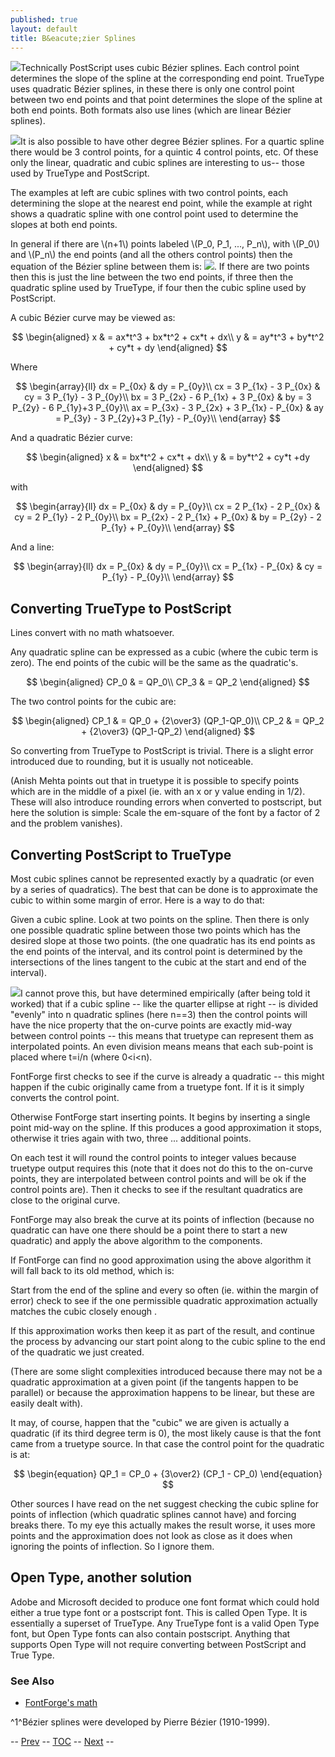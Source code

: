```yaml
---
published: true
layout: default
title: B&eacute;zier Splines
---
```



![](/assets/img/old/splines.gif)Technically PostScript uses cubic Bézier splines. Each
control point determines the slope of the spline at the corresponding
end point. TrueType uses quadratic Bézier splines, in these there is
only one control point between two end points and that point determines
the slope of the spline at both end points. Both formats also use lines
(which are linear Bézier splines).

![](/assets/img/old/quadbezier.gif)It is also possible to have other degree Bézier
splines. For a quartic spline there would be 3 control points, for a
quintic 4 control points, etc. Of these only the linear, quadratic and
cubic splines are interesting to us-- those used by TrueType and
PostScript.

The examples at left are cubic splines with two control points, each
determining the slope at the nearest end point, while the example at
right shows a quadratic spline with one control point used to determine
the slopes at both end points.

In general if there are \\(n+1\\) points labeled \\(P_0, P_1, ..., P_n\\), with
\\(P_0\\) and \\(P_n\\) the end points (and all the others control points) then
the equation of the Bézier spline between them is: ![](/assets/img/old/bezier.gif). If
there are two points then this is just the line between the two end
points, if three then the quadratic spline used by TrueType, if four
then the cubic spline used by PostScript.

A cubic Bézier curve may be viewed as:

$$
\begin{aligned}
x & = ax*t^3 + bx*t^2 + cx*t + dx\\
y & = ay*t^3 + by*t^2 + cy*t + dy
\end{aligned}
$$

Where

$$
\begin{array}{ll}
dx = P_{0x}              & dy = P_{0y}\\
cx = 3 P_{1x} - 3 P_{0x} & cy = 3 P_{1y} - 3 P_{0y}\\
bx = 3 P_{2x} - 6 P_{1x} + 3 P_{0x} & by = 3 P_{2y} - 6 P_{1y}+3 P_{0y}\\
ax = P_{3x} - 3 P_{2x} + 3 P_{1x} - P_{0x} & ay = P_{3y} - 3 P_{2y}+3 P_{1y} - P_{0y}\\
\end{array}
$$

And a quadratic Bézier curve:

$$
\begin{aligned}
x & = bx*t^2 + cx*t + dx\\
y & = by*t^2 + cy*t +dy
\end{aligned}
$$

with

$$
\begin{array}{ll}
dx = P_{0x}              & dy = P_{0y}\\
cx = 2 P_{1x} - 2 P_{0x} & cy = 2 P_{1y} - 2 P_{0y}\\
bx = P_{2x} - 2 P_{1x} + P_{0x} & by = P_{2y} - 2 P_{1y} + P_{0y}\\
\end{array}
$$

And a line:

$$
\begin{array}{ll}
dx = P_{0x}          & dy = P_{0y}\\
cx = P_{1x} - P_{0x} & cy = P_{1y} - P_{0y}\\
\end{array}
$$

Converting TrueType to PostScript
---------------------------------

Lines convert with no math whatsoever.

Any quadratic spline can be expressed as a cubic (where the cubic term
is zero). The end points of the cubic will be the same as the
quadratic's.

$$
\begin{aligned}
CP_0 & = QP_0\\
CP_3 & = QP_2
\end{aligned}
$$

The two control points for the cubic are:

$$
\begin{aligned}
CP_1 & = QP_0 + {2\over3} (QP_1-QP_0)\\
CP_2 & = QP_2 + {2\over3} (QP_1-QP_2)
\end{aligned}
$$

So converting from TrueType to PostScript is trivial. There is a slight
error introduced due to rounding, but it is usually not noticeable.

(Anish Mehta points out that in truetype it is possible to specify
points which are in the middle of a pixel (ie. with an x or y value
ending in 1/2). These will also introduce rounding errors when converted
to postscript, but here the solution is simple: Scale the em-square of
the font by a factor of 2 and the problem vanishes).

Converting PostScript to TrueType
---------------------------------

Most cubic splines cannot be represented exactly by a quadratic (or even
by a series of quadratics). The best that can be done is to approximate
the cubic to within some margin of error. Here is a way to do that:

Given a cubic spline. Look at two points on the spline. Then there is
only one possible quadratic spline between those two points which has
the desired slope at those two points. (the one quadratic has its end
points as the end points of the interval, and its control point is
determined by the intersections of the lines tangent to the cubic at the
start and end of the interval).

![](/assets/img/old/cubic2quad.png)I cannot prove this, but have determined empirically
(after being told it worked) that if a cubic spline -- like the quarter
ellipse at right -- is divided "evenly" into n quadratic splines (here
n==3) then the control points will have the nice property that the
on-curve points are exactly mid-way between control points -- this means
that truetype can represent them as interpolated points. An even
division means means that each sub-point is placed where t=i/n (where
0\<i\<n).

FontForge first checks to see if the curve is already a quadratic --
this might happen if the cubic originally came from a truetype font. If
it is it simply converts the control point.

Otherwise FontForge start inserting points. It begins by inserting a
single point mid-way on the spline. If this produces a good
approximation it stops, otherwise it tries again with two, three ...
additional points.

On each test it will round the control points to integer values because
truetype output requires this (note that it does not do this to the
on-curve points, they are interpolated between control points and will
be ok if the control points are). Then it checks to see if the resultant
quadratics are close to the original curve.

FontForge may also break the curve at its points of inflection (because
no quadratic can have one there should be a point there to start a new
quadratic) and apply the above algorithm to the components.

If FontForge can find no good approximation using the above algorithm it
will fall back to its old method, which is:

Start from the end of the spline and every so often (ie. within the
margin of error) check to see if the one permissible quadratic
approximation actually matches the cubic closely enough .

If this approximation works then keep it as part of the result, and
continue the process by advancing our start point along to the cubic
spline to the end of the quadratic we just created.

(There are some slight complexities introduced because there may not be
a quadratic approximation at a given point (if the tangents happen to be
parallel) or because the approximation happens to be linear, but these
are easily dealt with).

It may, of course, happen that the "cubic" we are given is actually a
quadratic (if its third degree term is 0), the most likely cause is that
the font came from a truetype source. In that case the control point for
the quadratic is at:

$$
\begin{equation}
QP_1 = CP_0 + {3\over2} (CP_1 - CP_0)
\end{equation}
$$

Other sources I have read on the net suggest checking the cubic spline
for points of inflection (which quadratic splines cannot have) and
forcing breaks there. To my eye this actually makes the result worse, it
uses more points and the approximation does not look as close as it does
when ignoring the points of inflection. So I ignore them.

Open Type, another solution
---------------------------

Adobe and Microsoft decided to produce one font format which could hold
either a true type font or a postscript font. This is called Open Type.
It is essentially a superset of TrueType. Any TrueType font is a valid
Open Type font, but Open Type fonts can also contain postscript.
Anything that supports Open Type will not require converting between
PostScript and True Type.

### See Also

-   [FontForge's math](../../developers/pfaeditmath/)

^1^Bézier splines were developed by Pierre Bézier (1910-1999).

-- [Prev](../../developers/sfdformat/) -- [TOC](/en-US/tutorials/overview/) --
[Next](../corpchar/) --
